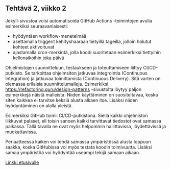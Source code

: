 ## Tehtävä 2, viikko 2

Jekyll-sivustoa voisi automatisoida GitHub Actions -toimintojen avulla esimerkiksi seuraavanlaisesti:
-	hyödyntäen workflow-menetelmää
-	asettamalla triggerit kehityshaaraan tietyillä tageilla, jolloin halutut kohteet aktivoituvat
-	ajastamalla cron-merkintä, jolla koodi suoritetaan esimerkiksi tiettyihin kellonaikoihin joka päivä

Ohjelmistojen suunnitteluun, testaukseen ja toteuttamiseen liittyy CI/CD-putkisto. Se tarkoittaa ohjelmsiton jatkuvaa integrointia (Continuous Integration) ja jatkuvaa toimittamista (Continuous Delivery). Sitä varten on olemassa erilaisia suunnittelumalleja. Esimerkiksi https://refactoring.guru/design-patterns -sivustolta löytyy paljon esimerkkejä näistä malleista. Niiden käyttäminen on suositeltavaa, koska siten kaikkea ei tarvitse keksiä alusta alkaen itse. Lisäksi niiden hyödyntäminen on alalla yleistä.

Esimerkiksi GitHub toimii CI/CD-putkistona. Siellä kaikki ohjelmiston liikkuvat palaset, eli toisin sanoen kaikki tarvittavat tiedostot ovat samassa paikassa. Tällä tavalla ne ovat myös helpommin hallittavissa, löydettävissä ja muokattavissa. 

Periaatteessa kaiken voi tehdä samassa ympäristössä alusta loppuun saakka, koska GitHubissa voi myös testata koodin toimivuutta. Lisäksi samaa ympäristöä voi hyödyntää useampi tekijä samaan aikaan.


[Linkki etusivulle](index.md)
